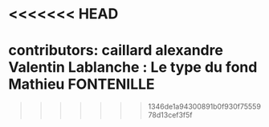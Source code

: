 <<<<<<< HEAD
=======
contributors:
caillard alexandre
Valentin Lablanche : Le type du fond
Mathieu FONTENILLE
=================================
>>>>>>> 1346de1a94300891b0f930f7555978d13cef3f5f
